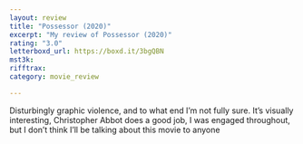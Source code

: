 ```yaml
---
layout: review
title: "Possessor (2020)"
excerpt: "My review of Possessor (2020)"
rating: "3.0"
letterboxd_url: https://boxd.it/3bgQBN
mst3k: 
rifftrax: 
category: movie_review

---
```


Disturbingly graphic violence, and to what end I’m not fully sure. It’s visually interesting, Christopher Abbot does a good job, I was engaged throughout, but I don’t think I’ll be talking about this movie to anyone